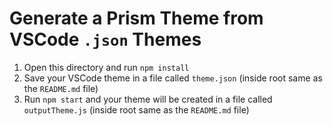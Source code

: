 # Generate a Prism Theme from VSCode `.json` Themes

1. Open this directory and run `npm install`
2. Save your VSCode theme in a file called `theme.json` (inside root same as the `README.md` file)
3. Run `npm start` and your theme will be created in a file called `outputTheme.js` (inside root same as the `README.md` file)

